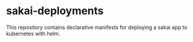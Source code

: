 # sakai-deployments
This repository contains declarative manifests for deploying a sakai app to kubernetes with helm.  
